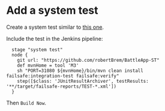 # Add a system test
Create a system test similar to [this one](https://github.com/robertBrem/BattleApp-ST).  

Include the test in the Jenkins pipeline:
```
  stage "system test"
  node {
    git url: "https://github.com/robertBrem/BattleApp-ST"
    def mvnHome = tool 'M3'
    sh "PORT=31080 ${mvnHome}/bin/mvn clean install failsafe:integration-test failsafe:verify"
    step([$class: 'JUnitResultArchiver', testResults: '**/target/failsafe-reports/TEST-*.xml'])
  }
```

Then `Build Now`.